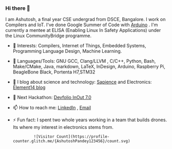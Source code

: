 ### Hi there 👋

I am Ashutosh, a final year CSE undergrad from DSCE, Bangalore. I work on Compilers and IoT. I've done Google Summer of Code with [Arduino](https://github.com/AshutoshPandey123456/micropy-convert) . I'm currently a mentee at ELISA (Enabling Linux In Safety Applications) under the Linux CommunityBridge programme.

- 🔭 Interests: Compilers, Internet of Things, Embedded Systems, Programming Language Design, Machine Learning.
- 🌱 Languages/Tools: GNU GCC, Clang/LLVM , C/C++, Python, Bash, Make/CMake, Java, markdown, LaTeX, InDesign, Arduino, Raspberry Pi, BeagleBone Black, Portenta H7,STM32
- 👯 I blog about science and technology: [Sapience](https://sapience2017.wordpress.com/) and Electronics: [Element14 blog](https://www.element14.com/community/people/ashutosh_pandey)
- 🤔 Next Hackathon: [Devfolio InOut 7.0](https://www.hackinout.co/)
- 📫 How to reach me: [LinkedIn](https://www.linkedin.com/in/ashupdsce/) , [Email](ashutoshpandey123456@gmail.com)
- ⚡ Fun fact: I spent two whole years working in a team that builds drones. Its where my interest in electronics stems from.

               ![Visitor Count](https://profile-counter.glitch.me/{AshutoshPandey123456}/count.svg)
